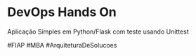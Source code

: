 # DevOps Hands On
Aplicação Simples em Python/Flask com teste usando Unittest

#FIAP #MBA #ArquiteturaDeSolucoes